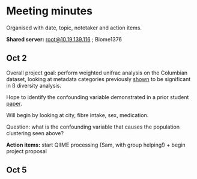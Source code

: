 # Meeting minutes
Organised with date, topic, notetaker and action items.

**Shared server:** root@10.19.139.116 ; Biome1376

## Oct 2
Overall project goal: perform weighted unifrac analysis on the Columbian dataset, looking at metadata categories previously [shown](https://ojs.library.ubc.ca/index.php/UJEMI/article/view/198186/192791?fbclid=IwAR0iTZopMvDnj4u4ff_Y713ByjeSGnvi86pGAkuLxliEXvQDzXDXm4_k-OA) to be significant in ß diversity analysis. 

Hope to identify the confounding variable demonstrated in a prior student [paper](https://ojs.library.ubc.ca/index.php/UJEMI/article/view/198169?fbclid=IwAR2YNekj_Vk7d4nClvOmYG3rJulVkaPYJ1Y8h8GdXCUovs8sDr9Kn98OMaA). 

Will begin by looking at city, fibre intake, sex, medication.

Question: what is the confounding variable that causes the population clustering seen above?

**Action items:** start QIIME processing (Sam, with group helping!) + begin project proposal

## Oct 5
